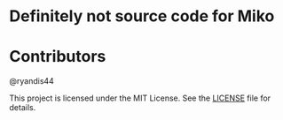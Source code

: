 # Definitely not source code for Miko

# Contributors
@ryandis44


This project is licensed under the MIT License. See the [LICENSE](LICENSE) file for details.